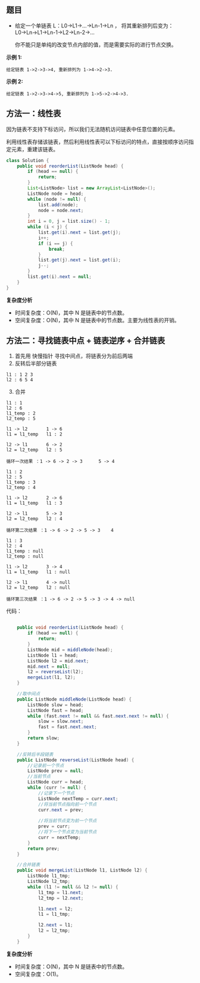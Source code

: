 ## 题目

- 给定一个单链表 L：L0→L1→…→Ln-1→Ln ，
  将其重新排列后变为： L0→Ln→L1→Ln-1→L2→Ln-2→…

  你不能只是单纯的改变节点内部的值，而是需要实际的进行节点交换。


**示例 1:**

```
给定链表 1->2->3->4, 重新排列为 1->4->2->3.
```

**示例 2:**

```
给定链表 1->2->3->4->5, 重新排列为 1->5->2->4->3.
```

## 方法一：线性表

因为链表不支持下标访问，所以我们无法随机访问链表中任意位置的元素。

利用线性表存储该链表，然后利用线性表可以下标访问的特点，直接按顺序访问指定元素，重建该链表。

```java
class Solution {
    public void reorderList(ListNode head) {
        if (head == null) {
            return;
        }
        List<ListNode> list = new ArrayList<ListNode>();
        ListNode node = head;
        while (node != null) {
            list.add(node);
            node = node.next;
        }
        int i = 0, j = list.size() - 1;
        while (i < j) {
            list.get(i).next = list.get(j);
            i++;
            if (i == j) {
                break;
            }
            list.get(j).next = list.get(i);
            j--;
        }
        list.get(i).next = null;
    }
}
```

**复杂度分析**

- 时间复杂度：O(N)，其中 N 是链表中的节点数。
- 空间复杂度：O(N)，其中 N 是链表中的节点数。主要为线性表的开销。





## 方法二：寻找链表中点 + 链表逆序 + 合并链表

1. 首先用 快慢指针 寻找中间点，将链表分为前后两端
2. 反转后半部分链表

```
l1 : 1 2 3
l2 : 6 5 4
```

3. 合并

```
l1 : 1
l2 : 6
l1_temp : 2
l2_temp : 5

l1 -> l2       1 -> 6
l1 = l1_temp   l1 : 2

l2 -> l1       6 -> 2
l2 = l2_temp   l2 : 5

循环一次结果 ：1 -> 6 -> 2 -> 3      5 -> 4 

l1 : 2
l2 : 5
l1_temp : 3
l2_temp : 4

l1 -> l2       2 -> 6
l1 = l1_temp   l1 : 3

l2 -> l1       5 -> 3
l2 = l2_temp   l2 : 4

循环第二次结果 ：1 -> 6 -> 2 -> 5 -> 3    4 

l1 : 3
l2 : 4
l1_temp : null
l2_temp : null

l1 -> l2       3 -> 4
l1 = l1_temp   l1 : null

l2 -> l1       4 -> null
l2 = l2_temp   l2 : null

循环第三次结果 ：1 -> 6 -> 2 -> 5 -> 3 -> 4 -> null 
```

代码：

```java

    public void reorderList(ListNode head) {
        if (head == null) {
            return;
        }
        ListNode mid = middleNode(head);
        ListNode l1 = head;
        ListNode l2 = mid.next;
        mid.next = null;
        l2 = reverseList(l2);
        mergeList(l1, l2);
    }

    //取中间点
    public ListNode middleNode(ListNode head) {
        ListNode slow = head;
        ListNode fast = head;
        while (fast.next != null && fast.next.next != null) {
            slow = slow.next;
            fast = fast.next.next;
        }
        return slow;
    }

    //反转后半段链表
    public ListNode reverseList(ListNode head) {
        //记录前一个节点
        ListNode prev = null;
        //当前节点
        ListNode curr = head;
        while (curr != null) {
            //记录下一个节点
            ListNode nextTemp = curr.next;
            //将当前节点指向前一个节点
            curr.next = prev;
            
            //将当前节点变为前一个节点
            prev = curr;
            //将下一个节点变为当前节点
            curr = nextTemp;
        }
        return prev;
    }

    //合并链表
    public void mergeList(ListNode l1, ListNode l2) {
        ListNode l1_tmp;
        ListNode l2_tmp;
        while (l1 != null && l2 != null) {
            l1_tmp = l1.next;
            l2_tmp = l2.next;

            l1.next = l2;
            l1 = l1_tmp;

            l2.next = l1;
            l2 = l2_tmp;
        }
    }
```

**复杂度分析**

- 时间复杂度：O(N)，其中 N 是链表中的节点数。
- 空间复杂度：O(1)。